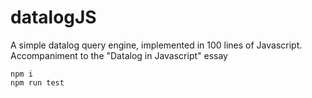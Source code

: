 # datalogJS

A simple datalog query engine, implemented in 100 lines of Javascript. Accompaniment to the "Datalog in Javascript" essay

```
npm i 
npm run test
```